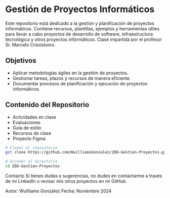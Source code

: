 # Gestión de Proyectos Informáticos

Este repositorio está dedicado a la gestión y planificación de proyectos informáticos. Contiene recursos, plantillas, ejemplos y herramientas útiles para llevar a cabo proyectos de desarrollo de software, infraestructura tecnológica y otros proyectos informáticos. Clase impartida por el profesor Sr. Marcelo Crisóstomo.

## Objetivos

- Aplicar metodologías ágiles en la gestión de proyectos.
- Gestionar tareas, plazos y recursos de manera eficiente.
- Documentar procesos de planificación y ejecución de proyectos informáticos.

## Contenido del Repositorio

- Actividades en clase
- Evaluaciones
- Guía de estilo 
- Recursos de clase
- Proyecto Figma

```bash
# Clonar el repositorio
git clone https://github.com/WuilliamsGonzalez/2DO-Gestion-Proyectos.git

# Acceder al directorio
cd 2DO-Gestion-Proyectos
```

Contacto Si tienes dudas o sugerencias, no dudes en contactarme a través de mi LinkedIn o revisar mis otros proyectos en mi GitHub.

Autor: Wuilliams González Fecha: Noviembre 2024